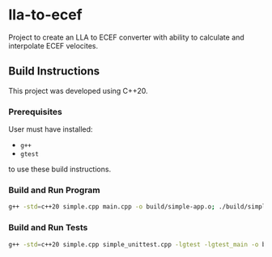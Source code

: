 # lla-to-ecef
Project to create an LLA to ECEF converter with ability to calculate and interpolate ECEF velocites.

## Build Instructions

This project was developed using C++20. 

### Prerequisites

User must have installed:

- `g++`
- `gtest`

to use these build instructions.

### Build and Run Program

```bash
g++ -std=c++20 simple.cpp main.cpp -o build/simple-app.o; ./build/simple-app.o
```

### Build and Run Tests

```bash
g++ -std=c++20 simple.cpp simple_unittest.cpp -lgtest -lgtest_main -o build/unit-test.o; ./build/unit-test.o
```

